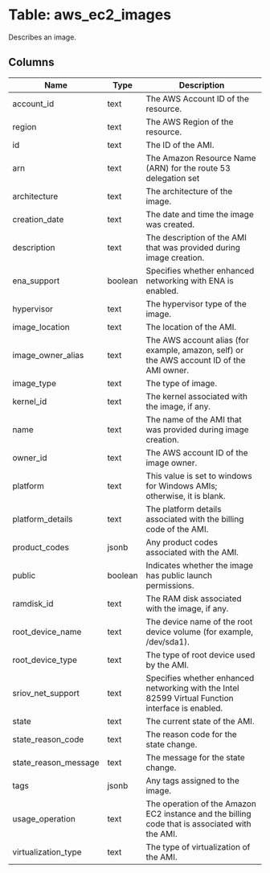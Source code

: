 
# Table: aws_ec2_images
Describes an image.
## Columns
| Name        | Type           | Description  |
| ------------- | ------------- | -----  |
|account_id|text|The AWS Account ID of the resource.|
|region|text|The AWS Region of the resource.|
|id|text|The ID of the AMI.|
|arn|text|The Amazon Resource Name (ARN) for the route 53 delegation set|
|architecture|text|The architecture of the image.|
|creation_date|text|The date and time the image was created.|
|description|text|The description of the AMI that was provided during image creation.|
|ena_support|boolean|Specifies whether enhanced networking with ENA is enabled.|
|hypervisor|text|The hypervisor type of the image.|
|image_location|text|The location of the AMI.|
|image_owner_alias|text|The AWS account alias (for example, amazon, self) or the AWS account ID of the AMI owner.|
|image_type|text|The type of image.|
|kernel_id|text|The kernel associated with the image, if any.|
|name|text|The name of the AMI that was provided during image creation.|
|owner_id|text|The AWS account ID of the image owner.|
|platform|text|This value is set to windows for Windows AMIs; otherwise, it is blank.|
|platform_details|text|The platform details associated with the billing code of the AMI.|
|product_codes|jsonb|Any product codes associated with the AMI.|
|public|boolean|Indicates whether the image has public launch permissions.|
|ramdisk_id|text|The RAM disk associated with the image, if any.|
|root_device_name|text|The device name of the root device volume (for example, /dev/sda1).|
|root_device_type|text|The type of root device used by the AMI.|
|sriov_net_support|text|Specifies whether enhanced networking with the Intel 82599 Virtual Function interface is enabled.|
|state|text|The current state of the AMI.|
|state_reason_code|text|The reason code for the state change.|
|state_reason_message|text|The message for the state change.|
|tags|jsonb|Any tags assigned to the image.|
|usage_operation|text|The operation of the Amazon EC2 instance and the billing code that is associated with the AMI.|
|virtualization_type|text|The type of virtualization of the AMI.|
